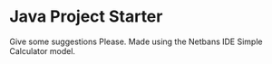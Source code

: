 # Java Project Starter
Give some suggestions Please.
Made using the Netbans IDE 
Simple Calculator model.
